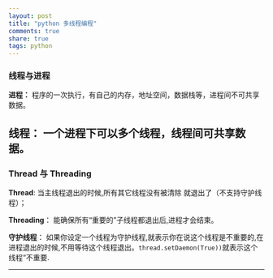 ```yaml
---
layout: post
title: "python 多线程编程"
comments: true
share: true
tags: python
---
```


### 线程与进程


 **进程：** 程序的一次执行，有自己的内存，地址空间，数据栈等，进程间不可共享数据。
 
 **线程：** 一个进程下可以多个线程，线程间可共享数据。
---


### Thread 与 Threading


 **Thread**: 当主线程退出的时候,所有其它线程没有被清除 就退出了（不支持守护线程）；
 
 **Threading**： 能确保所有“重要的”子线程都退出后,进程才会结束。
 
 **守护线程**： 如果你设定一个线程为守护线程,就表示你在说这个线程是不重要的,在进程退出的时候,不用等待这个线程退出。`thread.setDaemon(True))`就表示这个线程“不重要.

---
